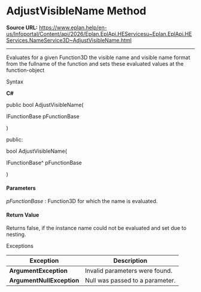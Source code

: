 # AdjustVisibleName Method

**Source URL:** https://www.eplan.help/en-us/Infoportal/Content/api/2026/Eplan.EplApi.HEServicesu~Eplan.EplApi.HEServices.NameService3D~AdjustVisibleName.html

---

Evaluates for a given Function3D the visible name and visible name format from the fullname of the function and sets these evaluated values at the function-object

Syntax

**C#**



public bool AdjustVisibleName( 

   IFunctionBase pFunctionBase

)

public:

bool AdjustVisibleName( 

   IFunctionBase^ pFunctionBase

)


#### Parameters

*pFunctionBase*
:   Function3D for which the name is evaluated.

#### Return Value

Returns false, if the instance name could not be evaluated and set due to nesting.

Exceptions

| Exception | Description |
| --- | --- |
| **ArgumentException** | Invalid parameters were found. |
| **ArgumentNullException** | Null was passed to a parameter. |
